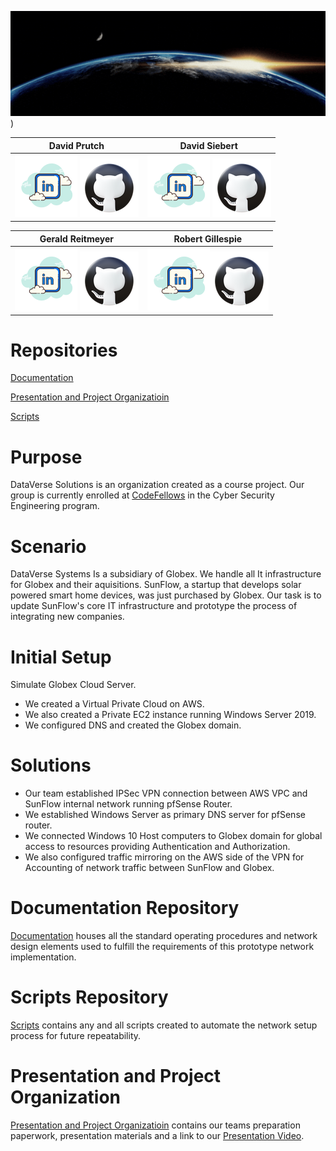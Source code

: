 ![mygreatheader](https://github.com/DataVerse-Systems/.github/blob/main/profile/systems.gif))

| David Prutch | David Siebert |
|:---------------:|:----------:|
|   [![linkedin](https://github.com/201d8-team1/.github/blob/main/profile/icons8-linkedin-100.png)](https://www.linkedin.com/in/david-prutch-1027/) [![github](https://github.com/201d8-team1/.github/blob/main/profile/icons8-github-94.png)](https://github.com/PrutchD) | [![linkedin](https://github.com/201d8-team1/.github/blob/main/profile/icons8-linkedin-100.png)](https://www.linkedin.com/in/davidpsiebert/) [![github](https://github.com/201d8-team1/.github/blob/main/profile/icons8-github-94.png)](https://github.com/Siebert-David) |

| Gerald Reitmeyer | Robert Gillespie |
|:------------------:|:------------:|
|   [![linkedin](https://github.com/201d8-team1/.github/blob/main/profile/icons8-linkedin-100.png)](https://www.linkedin.com/in/gerald-reitmeyer/) [![github](https://github.com/201d8-team1/.github/blob/main/profile/icons8-github-94.png)](https://github.com/gerreit) | [![linkedin](https://github.com/201d8-team1/.github/blob/main/profile/icons8-linkedin-100.png)](https://www.linkedin.com/in/robert-gillespie-420918272/)[![github](https://github.com/201d8-team1/.github/blob/main/profile/icons8-github-94.png)](https://github.com/Puyallup253) |

# Repositories
[Documentation](https://github.com/DataVerse-Systems/Documentation)

[Presentation and Project Organizatioin](https://github.com/DataVerse-Systems/Presentation-and-Project-Organization-)

[Scripts](https://github.com/DataVerse-Systems/Scripts)

# Purpose

DataVerse Solutions is an organization created as a course project. Our group is currently enrolled at [CodeFellows](https://www.codefellows.org/) in the Cyber Security Engineering program.

# Scenario 
DataVerse Systems Is a subsidiary of Globex. We handle all It infrastructure for Globex and their aquisitions. SunFlow, a startup that develops solar powered smart home devices, was just purchased by Globex. Our task is to update SunFlow's core IT infrastructure and prototype the process of integrating new companies.

# Initial Setup 
Simulate Globex Cloud Server.
- We created a Virtual Private Cloud on AWS.
- We also created a Private EC2 instance running Windows Server 2019.
- We configured DNS and created the Globex domain.

# Solutions
- Our team established IPSec VPN connection between AWS VPC and SunFlow internal network running pfSense Router.
- We established Windows Server as primary DNS server for pfSense router.
- We connected Windows 10 Host computers to Globex domain for global access to resources providing Authentication and Authorization.
- We also configured traffic mirroring on the AWS side of the VPN for Accounting of network traffic between SunFlow and Globex.

# Documentation Repository
[Documentation](https://github.com/DataVerse-Systems/Documentation) houses all the standard operating procedures and network design elements used to fulfill the requirements of this prototype network implementation.

# Scripts Repository
[Scripts](https://github.com/DataVerse-Systems/Scripts) contains any and all scripts created to automate the network setup process for future repeatability.

# Presentation and Project Organization
[Presentation and Project Organizatioin](https://github.com/DataVerse-Systems/Presentation-and-Project-Organization-) contains our teams preparation paperwork, presentation materials and a link to our [Presentation Video]().
